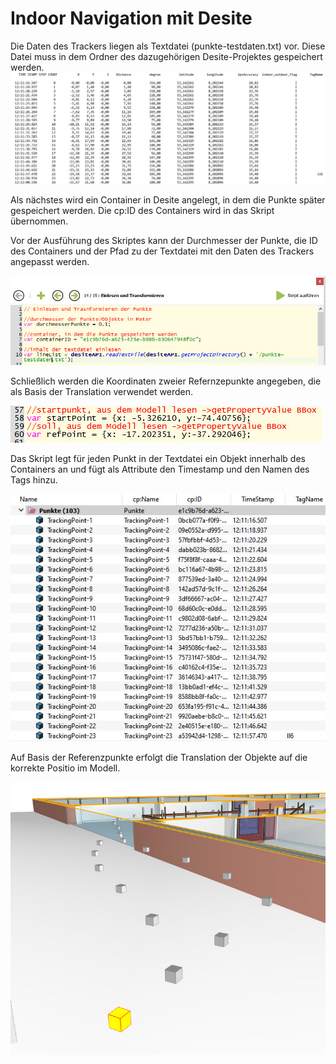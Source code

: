 # Indoor Navigation mit Desite

Die Daten des Trackers liegen als Textdatei (punkte-testdaten.txt) vor. Diese Datei muss in dem Ordner des dazugehörigen Desite-Projektes gespeichert werden.
![Daten des Trackers](./doc/img/tracker-daten.jpg)

Als nächstes wird ein Container in Desite angelegt, in dem die Punkte später gespeichert werden. Die cp:ID des Containers wird in das Skript übernommen.

Vor der Ausführung des Skriptes kann der Durchmesser der Punkte, die ID des Containers und der Pfad zu der Textdatei mit den Daten des Trackers angepasst werden.

![Daten des Trackers](./doc/img/skript-starten.jpg)

Schließlich werden die Koordinaten zweier Refernzepunkte angegeben, die als Basis der Translation verwendet werden.

![Daten des Trackers](./doc/img/referenzpunkte.jpg)

Das Skript legt für jeden Punkt in der Textdatei ein Objekt innerhalb des Containers an und fügt als Attribute den Timestamp und den Namen des Tags hinzu.

![Daten des Trackers](./doc/img/punkte-als-objekte.jpg)

Auf Basis der Referenzpunkte erfolgt die Translation der Objekte auf die korrekte Positio im Modell.

![Daten des Trackers](./doc/img/objekte-im-modell.jpg)